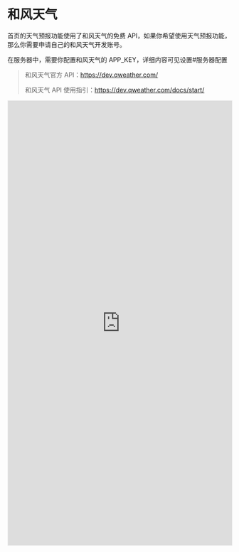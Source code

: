 <script setup lang="ts">
import { onMounted } from 'vue'
import { info } from '../scripts/stat-api'

onMounted(() => {
  info()
})
</script>

# 和风天气

<bl-img src="../imgs/home/weather.png" width="350px" :shadow="false"/>

首页的天气预报功能使用了和风天气的免费 API，如果你希望使用天气预报功能，那么你需要申请自己的和风天气开发账号。

在服务器中，需要你配置和风天气的 APP_KEY，详细内容可见设置#服务器配置

> 和风天气官方 API：https://dev.qweather.com/
>
> 和风天气 API 使用指引：https://dev.qweather.com/docs/start/

<iframe src="https://dev.qweather.com/docs/start/" width="100%" height="1000px" style="border: 1px solid #f1f1f1"></iframe>

